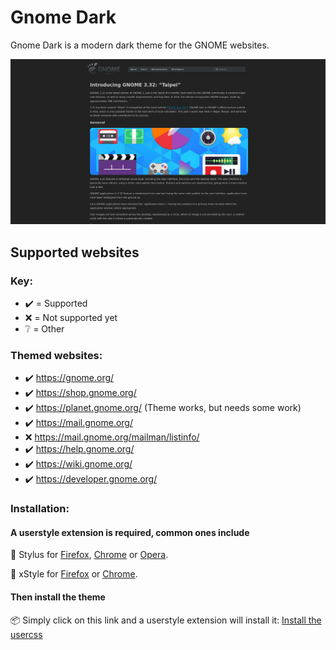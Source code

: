 # Gnome Dark
Gnome Dark is a modern dark theme for the GNOME websites.

![Screenshot of help.gnome.org](https://raw.githubusercontent.com/daniel071/images-for-readme/master/get%20gnomed.png)

## Supported websites
### Key:
- ✔️ = Supported
- ❌ = Not supported yet
- ❔ = Other

### Themed websites:
- ✔️ https://gnome.org/
- ✔️ https://shop.gnome.org/
- ✔️ https://planet.gnome.org/ (Theme works, but needs some work)
- ✔️ https://mail.gnome.org/
- ❌ https://mail.gnome.org/mailman/listinfo/
- ✔️ https://help.gnome.org/
- ✔️ https://wiki.gnome.org/
- ✔️ https://developer.gnome.org/

### Installation:
#### A userstyle extension is required, common ones include

🎨 Stylus for [Firefox](https://addons.mozilla.org/en-US/firefox/addon/styl-us/), [Chrome](https://chrome.google.com/webstore/detail/stylus/clngdbkpkpeebahjckkjfobafhncgmne) or [Opera](https://addons.opera.com/en-gb/extensions/details/stylus/).

🎨 xStyle for [Firefox](https://addons.mozilla.org/firefox/addon/xstyle/) or [Chrome](https://chrome.google.com/webstore/detail/xstyle/hncgkmhphmncjohllpoleelnibpmccpj).

#### Then install the theme

📦 Simply click on this link and a userstyle extension will install it: [Install the usercss](https://github.com/StylishThemes/Wikipedia-Dark/raw/master/wikipedia-dark.user.css)
